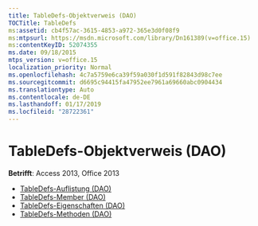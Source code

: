```yaml
---
title: TableDefs-Objektverweis (DAO)
TOCTitle: TableDefs
ms:assetid: cb4f57ac-3615-4853-a972-365e3d0f08f9
ms:mtpsurl: https://msdn.microsoft.com/library/Dn161389(v=office.15)
ms:contentKeyID: 52074355
ms.date: 09/18/2015
mtps_version: v=office.15
localization_priority: Normal
ms.openlocfilehash: 4c7a5759e6ca39f59a030f1d591f82843d98c7ee
ms.sourcegitcommit: d6695c94415fa47952ee7961a69660abc0904434
ms.translationtype: Auto
ms.contentlocale: de-DE
ms.lasthandoff: 01/17/2019
ms.locfileid: "28722361"
---
```

# <a name="tabledefs-object-reference-dao"></a>TableDefs-Objektverweis (DAO)

**Betrifft**: Access 2013, Office 2013

- [TableDefs-Auflistung (DAO)](tabledefs-collection-dao.md)
- [TableDefs-Member (DAO)](tabledefs-members-dao.md)
- [TableDefs-Eigenschaften (DAO)](tabledefs-properties-dao.md)
- [TableDefs-Methoden (DAO)](tabledefs-methods-dao.md)


